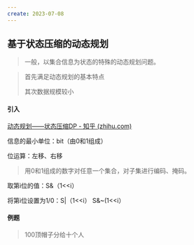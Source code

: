 ```yaml
---
create: 2023-07-08
---
```

## 基于状态压缩的动态规划

> 一般，以集合信息为状态的特殊的动态规划问题。

> 首先满足动态规划的基本特点
>
> 其次数据规模较小

#### 引入

[动态规划——状态压缩DP - 知乎 (zhihu.com)](https://zhuanlan.zhihu.com/p/131585177)

信息的最小单位：bit（由0和1组成）

位运算：左移、右移

> 用0和1组成的数字对任意一个集合，对子集进行编码、掩码。

取第i位的值：S&（1<<i）

将第i位设置为1/0：S|（1<<i） S&~(1<<i）

#### 例题

> 100顶帽子分给十个人



